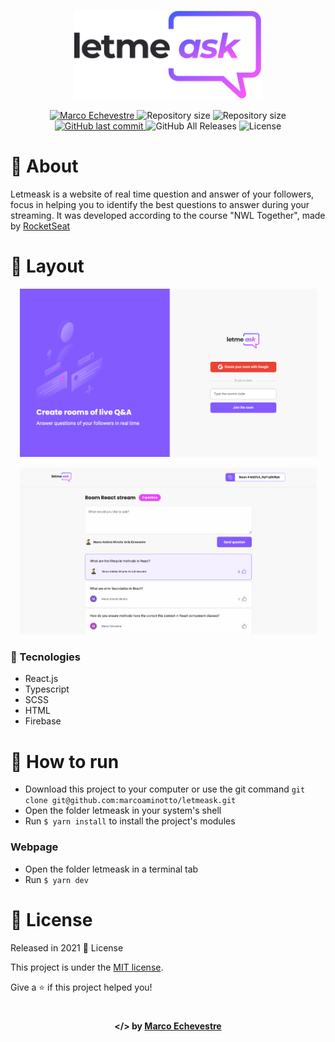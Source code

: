 <p align="center">
  <img src="https://github.com/marcoaminotto/letmeask/blob/main/src/assets/images/logo.svg" alt="Image of the Letmeask application" width="300px">
</p>

<p align="center">	
  <a href="https://www.linkedin.com/in/marco-echevestre/">
      <img alt="Marco Echevestre" src="https://img.shields.io/badge/-Marco Echevestre-835afd?style=flat&logo=Linkedin&logoColor=white" />
  </a>
  <img alt="Repository size" src="https://img.shields.io/github/repo-size/marcoaminotto/letmeask?color=835afd">
  <img alt="Repository size" src="https://img.shields.io/github/languages/code-size/marcoaminotto/letmeask?color=835afd">
  <a href="https://github.com/marcoaminotto/letmeask/commits/master">
    <img alt="GitHub last commit" src="https://img.shields.io/github/last-commit/marcoaminotto/letmeask?color=835afd">
  </a> 
  <img alt="GitHub All Releases" src="https://img.shields.io/github/downloads/marcoaminotto/letmeask/total?logo=GitHub&style=flat&color=835afd">
  <img alt="License" src="https://img.shields.io/badge/license-MIT-835afd">
</p>

# 📖 About

Letmeask is a website of real time question and answer of your followers, focus in helping you to identify the best questions to answer during your streaming. It was developed according to the course "NWL Together", made by [RocketSeat](rocketseat.com.br)

# 📐 Layout

<div align="center">
  <p align="center">
    <img src="./.github/home-page.png" width="475px" alt="Home page">
  </p>
  <p align="center">
    <img src="./.github/room-page.png" width="475px" alt="Room page">
  </p> 
</div>

### 🚀 Tecnologies

- React.js
- Typescript
- SCSS
- HTML
- Firebase

# 🔧 How to run

- Download this project to your computer or use the git command `git clone git@github.com:marcoaminotto/letmeask.git`
- Open the folder letmeask in your system's shell
- Run `$ yarn install` to install the project's modules

### Webpage

- Open the folder letmeask in a terminal tab
- Run `$ yarn dev`

# :closed_book: License

Released in 2021 :closed_book: License

This project is under the [MIT license](./LICENSE).

Give a ⭐️ if this project helped you!

#

<p align="center">
   <b> &#60;/&#62; by <a href="https://www.linkedin.com/in/marco-echevestre/">Marco Echevestre</a></b>
</p>
